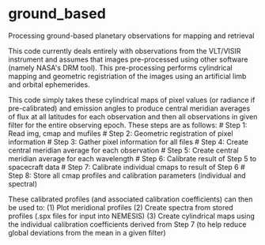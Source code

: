 # ground_based
Processing ground-based planetary observations for mapping and retrieval

This code currently deals entirely with observations from the VLT/VISIR instrument and assumes that images pre-processed using other software (namely NASA's DRM tool). This pre-processing performs cylindrical mapping and geometric registriation of the images using an artificial limb and orbital ephemerides.

This code simply takes these cylindrical maps of pixel values (or radiance if pre-calibrated) and emission angles to produce central meridian averages of flux at all latitudes for each observation and then all observations in given filter for the entire observing epoch. These steps are as follows:
    # Step 1: Read img, cmap and mufiles
    # Step 2: Geometric registration of pixel information
    # Step 3: Gather pixel information for all files
    # Step 4: Create central meridian average for each observation
    # Step 5: Create central meridian average for each wavelength
    # Step 6: Calibrate result of Step 5 to spacecraft data
    # Step 7: Calibrate individual cmaps to result of Step 6
    # Step 8: Store all cmap profiles and calibration parameters (individual and spectral)

These calibrated profiles (and associated calibration coefficients) can then be used to:
    (1) Plot meridional profiles
    (2) Create spectra from stored profiles (.spx files for input into NEMESIS)
    (3) Create cylindrical maps using the individual calibration coefficients
        derived from Step 7 (to help reduce global deviations from the mean in a given filter)
